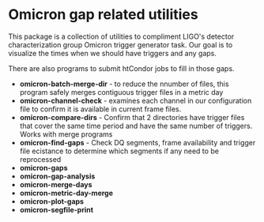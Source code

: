 # Omicron gap related utilities

This package is a collection of utilities to compliment LIGO's detector 
characterization group Omicron trigger generator task. Our goal is to
visualize the times when we should have triggers and any gaps.

There are also programs to submit htCondor jobs to fill in 
those gaps.

* __omicron-batch-merge-dir__ - to reduce the nnumber of files, this program 
  safely merges contiguous trigger files in a metric day
* __omicron-channel-check__ - examines each channel in our configuration file 
  to confirm it is available in current frame files.
* **omicron-compare-dirs** - Confirm that 2 directories have trigger files that cover 
  the same time period and have the same number of triggers. Works with merge programs
* **omicron-find-gaps** - Check DQ segments, frame availability and trigger file
  ecistance to determine which segments if any need to be reprocessed
* **omicron-gaps** 
* **omicron-gap-analysis**
* **omicron-merge-days**
* **omicron-metric-day-merge**
* **omicron-plot-gaps**
* **omicron-segfile-print**